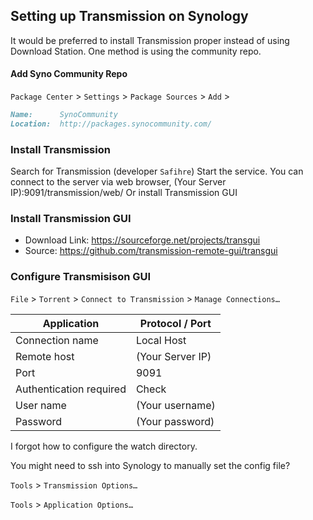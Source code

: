 ## Setting up Transmission on Synology



It would be preferred to install Transmission proper instead of using Download Station. One method is using the community repo.



#### Add Syno Community Repo

`Package Center` > `Settings` > `Package Sources` > `Add` >

```markdown
Name:      SynoCommunity
Location:  http://packages.synocommunity.com/
```



### Install Transmission

Search for Transmission (developer `Safihre`)
Start the service. 
You can connect to the server via web browser, (Your Server IP):9091/transmission/web/
Or install Transmission GUI


### Install Transmission GUI

- Download Link: https://sourceforge.net/projects/transgui
- Source: https://github.com/transmission-remote-gui/transgui


### Configure Transmisison GUI

`File` > `Torrent` > `Connect to Transmission` > `Manage Connections…`

| Application             | Protocol / Port  |
| ----------------------- | ---------------- |
| Connection name         | Local Host       |
| Remote host             | (Your Server IP) |
| Port                    | 9091             |
| Authentication required | Check            |
| User name               | (Your username)  |
| Password                | (Your password)  |



I forgot how to configure the watch directory.

You might need to ssh into Synology to manually set the config file?



`Tools` > `Transmission Options…`



`Tools` > `Application Options…`
